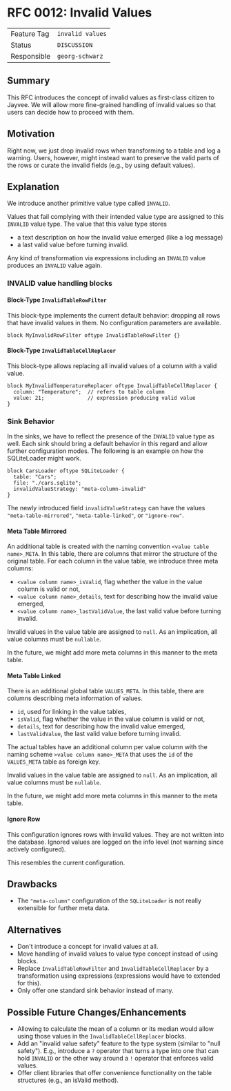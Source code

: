 <!--
SPDX-FileCopyrightText: 2023 Friedrich-Alexander-Universitat Erlangen-Nurnberg

SPDX-License-Identifier: AGPL-3.0-only
-->

# RFC 0012: Invalid Values
| | |
|---|---|
| Feature Tag | `invalid values` |
| Status | `DISCUSSION` | <!-- Possible values: DRAFT, DISCUSSION, ACCEPTED, REJECTED -->
| Responsible | `georg-schwarz` | 
<!-- 
  Status Overview:
  - DRAFT: The RFC is not ready for a review and currently under change. Feel free to already ask for feedback on the structure and contents at this stage.
  - DISCUSSION: The RFC is open for discussion. Usually, we open a PR to trigger discussions.
  - ACCEPTED: The RFC was accepted. Create issues to prepare implementation of the RFC.
  - REJECTED: The RFC was rejected. If another revision emerges, switch to status DRAFT.
-->

## Summary
This RFC introduces the concept of invalid values as first-class citizen to Jayvee. We will allow more fine-grained handling of invalid values so that users can decide how to proceed with them.


## Motivation
Right now, we just drop invalid rows when transforming to a table and log a warning. Users, however, might instead want to preserve the valid parts of the rows or curate the invalid fields (e.g., by using default values).


## Explanation
We introduce another primitive value type called `INVALID`.

Values that fail complying with their intended value type are assigned to this `INVALID` value type. The value that this value type stores 
* a text description on how the invalid value emerged (like a log message)
* a last valid value before turning invalid.

Any kind of transformation via expressions including an `INVALID` value produces an `INVALID` value again. 

### INVALID value handling blocks

#### Block-Type `InvalidTableRowFilter`
This block-type implements the current default behavior: dropping all rows that have invalid values in them. No configuration parameters are available.
```
block MyInvalidRowFilter oftype InvalidTableRowFilter {}
```

#### Block-Type `InvalidTableCellReplacer`
This block-type allows replacing all invalid values of a column with a valid value.
```
block MyInvalidTemperatureReplacer oftype InvalidTableCellReplacer {
  column: "Temperature";  // refers to table column
  value: 21;              // expression producing valid value
}
```

### Sink Behavior
In the sinks, we have to reflect the presence of the `INVALID` value type as well. Each sink should bring a default behavior in this regard and allow further configuration modes. The following is an example on how the SQLiteLoader might work.

```
block CarsLoader oftype SQLiteLoader {
  table: "Cars";
  file: "./cars.sqlite";
  invalidValueStrategy: "meta-column-invalid"
}
```

The newly introduced field `invalidValueStrategy` can have the values `"meta-table-mirrored"`, `"meta-table-linked"`, or `"ignore-row"`.


#### Meta Table Mirrored
An additional table is created with the naming convention `<value table name>_META`. In this table, there are columns that mirror the structure of the original table. For each column in the value table, we introduce three meta columns:
- `<value column name>_isValid`, flag whether the value in the value column is valid or not, 
- `<value column name>_details`, text for describing how the invalid value emerged,
- `<value column name>_lastValidValue`, the last valid value before turning invalid. 

Invalid values in the value table are assigned to `null`. As an implication, all value columns must be `nullable`.

In the future, we might add more meta columns in this manner to the meta table.

#### Meta Table Linked
There is an additional global table `VALUES_META`. In this table, there are columns describing meta information of values. 
- `id`, used for linking in the value tables,
- `isValid`, flag whether the value in the value column is valid or not, 
- `details`, text for describing how the invalid value emerged,
- `lastValidValue`, the last valid value before turning invalid. 

The actual tables have an additional column per value column with the naming scheme `>value column name>_META` that uses the `id` of the `VALUES_META` table as foreign key.

Invalid values in the value table are assigned to `null`. As an implication, all value columns must be `nullable`.

In the future, we might add more meta columns in this manner to the meta table.

#### Ignore Row
This configuration ignores rows with invalid values. They are not written into the database. Ignored values are logged on the info level (not warning since actively configured).

This resembles the current configuration.


## Drawbacks
- The `"meta-column"` configuration of the `SQLiteLoader` is not really extensible for further meta data.

## Alternatives
- Don't introduce a concept for invalid values at all.
- Move handling of invalid values to value type concept instead of using blocks.
- Replace `InvalidTableRowFilter` and `InvalidTableCellReplacer` by a transformation using expressions (expressions would have to extended for this).
- Only offer one standard sink behavior instead of many.

## Possible Future Changes/Enhancements
- Allowing to calculate the mean of a column or its median would allow using those values in the `InvalidTableCellReplacer` blocks.
- Add an "invalid value safety" feature to the type system (similar to "null safety"). E.g., introduce a `?` operator that turns a type into one that can hold `INVALID` or the other way around a `!` operator that enforces valid values.
- Offer client libraries that offer convenience functionality on the table structures (e.g., an isValid method).
